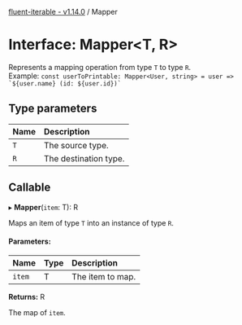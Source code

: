 [fluent-iterable - v1.14.0](../README.md) / Mapper

# Interface: Mapper<T, R\>

Represents a mapping operation from type `T` to type `R`.<br>
  Example: ``const userToPrintable: Mapper<User, string> = user => `${user.name} (id: ${user.id})` ``

## Type parameters

Name | Description |
:------ | :------ |
`T` | The source type.   |
`R` | The destination type.    |

## Callable

▸ **Mapper**(`item`: T): R

Maps an item of type `T` into an instance of type `R`.

#### Parameters:

Name | Type | Description |
:------ | :------ | :------ |
`item` | T | The item to map.   |

**Returns:** R

The map of `item`.
